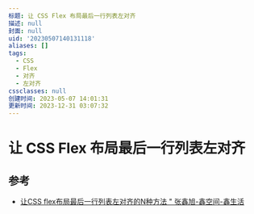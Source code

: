 ```yaml
---
标题: 让 CSS Flex 布局最后一行列表左对齐
描述: null
封面: null
uid: '20230507140131118'
aliases: []
tags:
  - CSS
  - Flex
  - 对齐
  - 左对齐
cssclasses: null
创建时间: 2023-05-07 14:01:31
更新时间: 2023-12-31 03:07:32
---
```


# 让 CSS Flex 布局最后一行列表左对齐

## 参考

- [让CSS flex布局最后一行列表左对齐的N种方法 " 张鑫旭-鑫空间-鑫生活](https://www.zhangxinxu.com/wordpress/2019/08/css-flex-last-align/)
